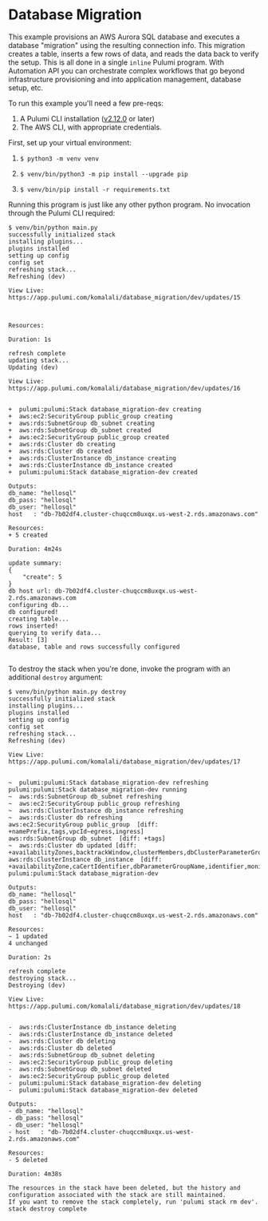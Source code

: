 # Database Migration

This example provisions an AWS Aurora SQL database and executes a database "migration" using the resulting connection info. This migration creates a table, inserts a few rows of data, and reads the data back to verify the setup. This is all done in a single `inline` Pulumi program. With Automation API you can orchestrate complex workflows that go beyond infrastructure provisioning and into application management, database setup, etc.

To run this example you'll need a few pre-reqs:
1. A Pulumi CLI installation ([v2.12.0](https://www.pulumi.com/docs/get-started/install/versions/) or later)
2. The AWS CLI, with appropriate credentials.

First, set up your virtual environment:
1. ```shell
   $ python3 -m venv venv
   ```
2. ```shell
   $ venv/bin/python3 -m pip install --upgrade pip
   ```
3. ```shell
   $ venv/bin/pip install -r requirements.txt
   ```
Running this program is just like any other python program. No invocation through the Pulumi CLI required:

```shell
$ venv/bin/python main.py
successfully initialized stack
installing plugins...
plugins installed
setting up config
config set
refreshing stack...
Refreshing (dev)

View Live: https://app.pulumi.com/komalali/database_migration/dev/updates/15



Resources:

Duration: 1s

refresh complete
updating stack...
Updating (dev)

View Live: https://app.pulumi.com/komalali/database_migration/dev/updates/16


+  pulumi:pulumi:Stack database_migration-dev creating
+  aws:ec2:SecurityGroup public_group creating
+  aws:rds:SubnetGroup db_subnet creating
+  aws:rds:SubnetGroup db_subnet created
+  aws:ec2:SecurityGroup public_group created
+  aws:rds:Cluster db creating
+  aws:rds:Cluster db created
+  aws:rds:ClusterInstance db_instance creating
+  aws:rds:ClusterInstance db_instance created
+  pulumi:pulumi:Stack database_migration-dev created

Outputs:
db_name: "hellosql"
db_pass: "hellosql"
db_user: "hellosql"
host   : "db-7b02df4.cluster-chuqccm8uxqx.us-west-2.rds.amazonaws.com"

Resources:
+ 5 created

Duration: 4m24s

update summary: 
{
    "create": 5
}
db host url: db-7b02df4.cluster-chuqccm8uxqx.us-west-2.rds.amazonaws.com
configuring db...
db configured!
creating table...
rows inserted!
querying to verify data...
Result: [3]
database, table and rows successfully configured


```

To destroy the stack when you're done, invoke the program with an additional `destroy` argument:

```shell
$ venv/bin/python main.py destroy
successfully initialized stack
installing plugins...
plugins installed
setting up config
config set
refreshing stack...
Refreshing (dev)

View Live: https://app.pulumi.com/komalali/database_migration/dev/updates/17


~  pulumi:pulumi:Stack database_migration-dev refreshing
pulumi:pulumi:Stack database_migration-dev running
~  aws:rds:SubnetGroup db_subnet refreshing
~  aws:ec2:SecurityGroup public_group refreshing
~  aws:rds:ClusterInstance db_instance refreshing
~  aws:rds:Cluster db refreshing
aws:ec2:SecurityGroup public_group  [diff: +namePrefix,tags,vpcId~egress,ingress]
aws:rds:SubnetGroup db_subnet  [diff: +tags]
~  aws:rds:Cluster db updated [diff: +availabilityZones,backtrackWindow,clusterMembers,dbClusterParameterGroupName,deletionProtection,enabledCloudwatchLogsExports,globalClusterIdentifier,iamDatabaseAuthenticationEnabled,iamRoles,kmsKeyId,port,preferredBackupWindow,preferredMaintenanceWindow,replicationSourceIdentifier,storageEncrypted,tags~masterPassword]
aws:rds:ClusterInstance db_instance  [diff: +availabilityZone,caCertIdentifier,dbParameterGroupName,identifier,monitoringRoleArn,performanceInsightsEnabled,performanceInsightsKmsKeyId,preferredBackupWindow,preferredMaintenanceWindow,tags]
pulumi:pulumi:Stack database_migration-dev

Outputs:
db_name: "hellosql"
db_pass: "hellosql"
db_user: "hellosql"
host   : "db-7b02df4.cluster-chuqccm8uxqx.us-west-2.rds.amazonaws.com"

Resources:
~ 1 updated
4 unchanged

Duration: 2s

refresh complete
destroying stack...
Destroying (dev)

View Live: https://app.pulumi.com/komalali/database_migration/dev/updates/18


-  aws:rds:ClusterInstance db_instance deleting
-  aws:rds:ClusterInstance db_instance deleted
-  aws:rds:Cluster db deleting
-  aws:rds:Cluster db deleted
-  aws:rds:SubnetGroup db_subnet deleting
-  aws:ec2:SecurityGroup public_group deleting
-  aws:rds:SubnetGroup db_subnet deleted
-  aws:ec2:SecurityGroup public_group deleted
-  pulumi:pulumi:Stack database_migration-dev deleting
-  pulumi:pulumi:Stack database_migration-dev deleted

Outputs:
- db_name: "hellosql"
- db_pass: "hellosql"
- db_user: "hellosql"
- host   : "db-7b02df4.cluster-chuqccm8uxqx.us-west-2.rds.amazonaws.com"

Resources:
- 5 deleted

Duration: 4m38s

The resources in the stack have been deleted, but the history and configuration associated with the stack are still maintained.
If you want to remove the stack completely, run 'pulumi stack rm dev'.
stack destroy complete
```
